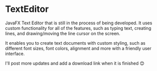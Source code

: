 ﻿# TextEditor

 JavaFX Text Editor that is still in the process of being developed. It uses custom functionality for all of the features, such as typing text, creating lines, and drawing/moving the line cursor on the screen.

 It enables you to create text documents with custom styling, such as different font sizes, font colors, alignment and more with a friendly user interface.

 I'll post more updates and add a download link when it is finished 😊
